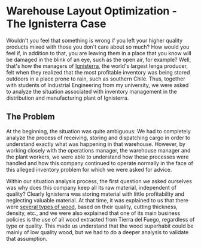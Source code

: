 # Warehouse Layout Optimization - The Ignisterra Case

Wouldn't you feel that something is wrong if you left your higher quality products mixed with those you don't care about so much? How would you feel if, in addition to that, you are leaving them in a place that you know will be damaged in the blink of an eye, such as the open air, for example? Well, that's how the managers of [Ignisterra](https://www.ignisterra.com/en/), the world's largest lenga producer, felt when they realized that the most profitable inventory was being stored outdoors in a place prone to rain, such as southern Chile. Thus, together with students of Industrial Engineering from my university, we were asked to analyze the situation associated with inventory management in the distribution and manufacturing plant of Ignisterra.

## The Problem

At the beginning, the situation was quite ambiguous: We had to completely analyze the process of receiving, storing and dispatching cargo in order to understand exactly what was happening in that warehouse. However, by working closely with the operations manager, the warehouse manager and the plant workers, we were able to understand how these processes were handled and how this company continued to operate normally in the face of this alleged inventory problem for which we were asked for advice.

Within our situation analysis process, the first question we asked ourselves was why does this company keep all its raw material, independent of quality? Clearly Ignisterra was storing material with little profitability and neglecting valuable material. At that time, it was explained to us that there were [several types of wood](documents/catalog_number.pdf), based on their quality, cutting thickness, density, etc., and we were also explained that one of its main business policies is the use of all wood extracted from Tierra del Fuego, regardless of type or quality. This made us understand that the wood superhabit could be mainly of low quality wood, but we had to do a deeper analysis to validate that assumption.

